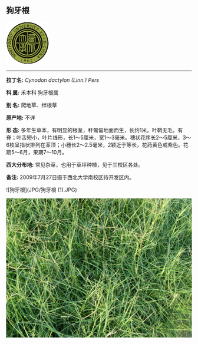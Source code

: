 ## 狗牙根

![西北大学校园网络植物志](JPG/nwu.gif)

---

**拉丁名:**  _Cynodon dactylon (Linn.) Pers_

**科 属:** 禾本科 狗牙根属

**别 名:** 爬地草、绊根草

**原产地:** 不详

**形  态:** 多年生草本，有明显的根茎，秆匍匐地面而生，长约1米。叶鞘无毛，有脊；叶舌短小，叶片线形，长1～5厘米，宽1～3毫米。穗状花序长2～5厘米，3～6枚呈指状排列在茎顶；小穗长2～2.5毫米，2颖近于等长，花药黄色或紫色。花期5～6月，果期7～10月。

**西大分布地:** 常见杂草，也用于草坪种植，见于三校区各处。

**备注:** 2009年7月27日摄于西北大学南校区待开发区内。　

![狗牙根](JPG/狗牙根 (1).JPG) 

![狗牙根](JPG/狗牙根.JPG) 

